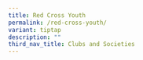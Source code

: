 ```yaml
---
title: Red Cross Youth
permalink: /red-cross-youth/
variant: tiptap
description: ""
third_nav_title: Clubs and Societies
---
```

